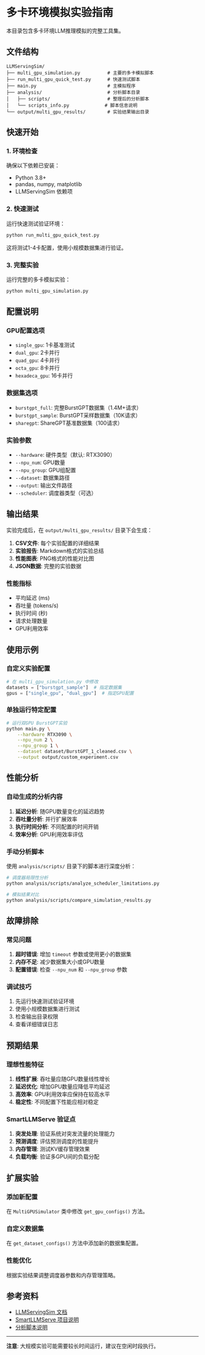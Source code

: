 # 多卡环境模拟实验指南

本目录包含多卡环境LLM推理模拟的完整工具集。

## 文件结构

```
LLMServingSim/
├── multi_gpu_simulation.py          # 主要的多卡模拟脚本
├── run_multi_gpu_quick_test.py      # 快速测试脚本
├── main.py                          # 主模拟程序
├── analysis/                        # 分析脚本目录
│   ├── scripts/                     # 整理后的分析脚本
│   └── scripts_info.py             # 脚本信息说明
└── output/multi_gpu_results/        # 实验结果输出目录
```

## 快速开始

### 1. 环境检查
确保以下依赖已安装：
- Python 3.8+
- pandas, numpy, matplotlib
- LLMServingSim 依赖项

### 2. 快速测试
运行快速测试验证环境：

```bash
python run_multi_gpu_quick_test.py
```

这将测试1-4卡配置，使用小规模数据集进行验证。

### 3. 完整实验
运行完整的多卡模拟实验：

```bash
python multi_gpu_simulation.py
```

## 配置说明

### GPU配置选项
- `single_gpu`: 1卡基准测试
- `dual_gpu`: 2卡并行
- `quad_gpu`: 4卡并行
- `octa_gpu`: 8卡并行
- `hexadeca_gpu`: 16卡并行

### 数据集选项
- `burstgpt_full`: 完整BurstGPT数据集（1.4M+请求）
- `burstgpt_sample`: BurstGPT采样数据集（10K请求）
- `sharegpt`: ShareGPT基准数据集（100请求）

### 实验参数
- `--hardware`: 硬件类型（默认: RTX3090）
- `--npu_num`: GPU数量
- `--npu_group`: GPU组配置
- `--dataset`: 数据集路径
- `--output`: 输出文件路径
- `--scheduler`: 调度器类型（可选）

## 输出结果

实验完成后，在 `output/multi_gpu_results/` 目录下会生成：

1. **CSV文件**: 每个实验配置的详细结果
2. **实验报告**: Markdown格式的实验总结
3. **性能图表**: PNG格式的性能对比图
4. **JSON数据**: 完整的实验数据

### 性能指标
- 平均延迟 (ms)
- 吞吐量 (tokens/s)
- 执行时间 (秒)
- 请求处理数量
- GPU利用效率

## 使用示例

### 自定义实验配置
```python
# 在 multi_gpu_simulation.py 中修改
datasets = ["burstgpt_sample"]  # 指定数据集
gpus = ["single_gpu", "dual_gpu"]  # 指定GPU配置
```

### 单独运行特定配置
```bash
# 运行双GPU BurstGPT实验
python main.py \
    --hardware RTX3090 \
    --npu_num 2 \
    --npu_group 1 \
    --dataset dataset/BurstGPT_1_cleaned.csv \
    --output output/custom_experiment.csv
```

## 性能分析

### 自动生成的分析内容
1. **延迟分析**: 随GPU数量变化的延迟趋势
2. **吞吐量分析**: 并行扩展效率
3. **执行时间分析**: 不同配置的时间开销
4. **效率分析**: GPU利用效率评估

### 手动分析脚本
使用 `analysis/scripts/` 目录下的脚本进行深度分析：

```bash
# 调度器局限性分析
python analysis/scripts/analyze_scheduler_limitations.py

# 模拟结果对比
python analysis/scripts/compare_simulation_results.py
```

## 故障排除

### 常见问题
1. **超时错误**: 增加 `timeout` 参数或使用更小的数据集
2. **内存不足**: 减少数据集大小或GPU数量
3. **配置错误**: 检查 `--npu_num` 和 `--npu_group` 参数

### 调试技巧
1. 先运行快速测试验证环境
2. 使用小规模数据集进行测试
3. 检查输出目录权限
4. 查看详细错误日志

## 预期结果

### 理想性能特征
1. **线性扩展**: 吞吐量应随GPU数量线性增长
2. **延迟优化**: 增加GPU数量应降低平均延迟
3. **高效率**: GPU利用效率应保持在较高水平
4. **稳定性**: 不同配置下性能应相对稳定

### SmartLLMServe 验证点
1. **突发处理**: 验证系统对突发流量的处理能力
2. **预测调度**: 评估预测调度的性能提升
3. **内存管理**: 测试KV缓存管理效果
4. **负载均衡**: 验证多GPU间的负载分配

## 扩展实验

### 添加新配置
在 `MultiGPUSimulator` 类中修改 `get_gpu_configs()` 方法。

### 自定义数据集
在 `get_dataset_configs()` 方法中添加新的数据集配置。

### 性能优化
根据实验结果调整调度器参数和内存管理策略。

## 参考资料

- [LLMServingSim 文档](./docs/)
- [SmartLLMServe 项目说明](./README.md)
- [分析脚本说明](./analysis/scripts_info.py)

---

**注意**: 大规模实验可能需要较长时间运行，建议在空闲时段执行。